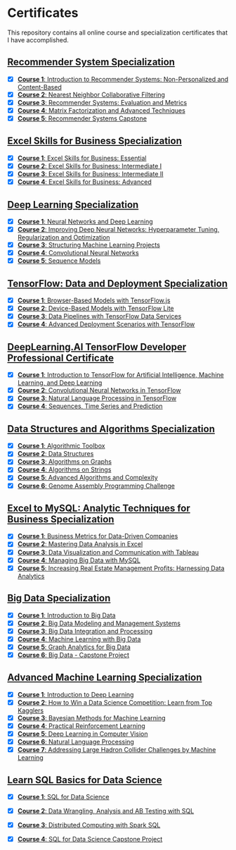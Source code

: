 # Certificates
This repository contains all online course and specialization certificates that I have accomplished.
## [Recommender System Specialization](https://github.com/GoodDee/Certificates/blob/master/Coursera-Recommender_Systems.pdf)
- [x] [**Course 1**: Introduction to Recommender Systems: Non-Personalized and Content-Based](https://github.com/GoodDee/Certificates/blob/master/Coursera-Introduction_to_Recommender_Systems_Non-Personalized_and_Content-Based.pdf)
- [x] [**Course 2**: Nearest Neighbor Collaborative Filtering](https://github.com/GoodDee/Certificates/blob/master/Coursera-Nearest_Neighbor_Collaborative_Filtering.pdf)
- [x] [**Course 3**: Recommender Systems: Evaluation and Metrics](https://github.com/GoodDee/Certificates/blob/master/Coursera-Recommender_Systems_Evaluation_and_Metrics.pdf)
- [x] [**Course 4**: Matrix Factorization and Advanced Techniques](https://github.com/GoodDee/Certificates/blob/master/Coursera-Matrix_Factorization_and_Advanced_Techniques.pdf)
- [x] [**Course 5**: Recommender Systems Capstone](https://github.com/GoodDee/Certificates/blob/master/Coursera-Recommender_Systems_Capstone.pdf)

## [Excel Skills for Business Specialization](https://github.com/GoodDee/Certificates/blob/master/Coursera-Excel_Skills_for_Business_Specialization.pdf)
- [x] [**Course 1**: Excel Skills for Business: Essential](https://github.com/GoodDee/Certificates/blob/master/Coursera-Excel-Skills_for_Business_Essentials.pdf)
- [x] [**Course 2**: Excel Skills for Business: Intermediate I](https://github.com/GoodDee/Certificates/blob/master/Coursera-Excel-Skills_for_Business_Intermediate_I.pdf)
- [x] [**Course 3**: Excel Skills for Business: Intermediate II](https://github.com/GoodDee/Certificates/blob/master/Cousera-Excel-Skills_for_Business_Intermediate_II.pdf)
- [x] [**Course 4**: Excel Skills for Business: Advanced](https://github.com/GoodDee/Certificates/blob/master/Coursera-Excel_Skills_for_Business_Advanced.pdf)

## [Deep Learning Specialization](https://github.com/GoodDee/Certificates/blob/master/Coursera-Deep_Learning.pdf)
- [x] [**Course 1**: Neural Networks and Deep Learning](https://github.com/GoodDee/Certificates/blob/master/Coursera-Neutral_Networks_and_Deep_Learning.pdf)
- [x] [**Course 2**: Improving Deep Neural Networks: Hyperparameter Tuning, Regularization and Optimization](https://github.com/GoodDee/Certificates/blob/master/Coursera-Improving_Deep_Neural_Networks_Hyperparameter_tuning_Regularization_Optimization.pdf)
- [x] [**Course 3**: Structuring Machine Learning Projects](https://github.com/GoodDee/Certificates/blob/master/Coursera-Structuring_Machine_Learning_Projects.pdf)
- [x] [**Course 4**: Convolutional Neural Networks](https://github.com/GoodDee/Certificates/blob/master/Coursera-Convolutional_Neural_Networks.pdf)
- [x] [**Course 5**: Sequence Models](https://github.com/GoodDee/Certificates/blob/master/Coursera-Sequence_Models.pdf)

## [TensorFlow: Data and Deployment Specialization](https://github.com/GoodDee/Certificates/blob/master/Coursera-Tensorflow_Data_and_Deployment.pdf)
- [x] [**Course 1**: Browser-Based Models with TensorFlow.js](https://github.com/GoodDee/Certificates/blob/master/Coursea-Browser_based_Models_with_Tensorflow_js.pdf)
- [x] [**Course 2**: Device-Based Models with TensorFlow Lite](https://github.com/GoodDee/Certificates/blob/master/Coursera-Deviced_based_Models_with_Tensorflow_Lite.pdf)
- [x] [**Course 3**: Data Pipelines with TensorFlow Data Services](https://github.com/GoodDee/Certificates/blob/master/Coursera-Data_Pipelines_with_Tensorflow_Data_Service.pdf)
- [x] [**Course 4**: Advanced Deployment Scenarios with TensorFlow](https://github.com/GoodDee/Certificates/blob/master/Coursera-Advanced_Deployment_Scenarios_with_Tensorflow.pdf)

## [DeepLearning.AI TensorFlow Developer Professional Certificate](https://github.com/GoodDee/Certificates/blob/master/Coursera-DeepLearningAI_TensorFlow_Developer.pdf)
- [x] [**Course 1**: Introduction to TensorFlow for Artificial Intelligence, Machine Learning, and Deep Learning](https://github.com/GoodDee/Certificates/blob/master/Coursera-Introduction_to_Tensorflow_for_AI_ML_DL.pdf)
- [x] [**Course 2**: Convolutional Neural Networks in TensorFlow](https://github.com/GoodDee/Certificates/blob/master/Coursera-Convolutional_Neural_Networks_in_Tensorflow.pdf)
- [x] [**Course 3**: Natural Language Processing in TensorFlow](https://github.com/GoodDee/Certificates/blob/master/Coursera-Natural_Language_Processing_in_Tensorflow.pdf)
- [x] [**Course 4**: Sequences, Time Series and Prediction](https://github.com/GoodDee/Certificates/blob/master/Coursera-Sequences_Time_Series_and_Prediction.pdf)

## [Data Structures and Algorithms Specialization](https://github.com/GoodDee/Certificates/blob/master/Coursera-Data_Structures_and_Algorithms.pdf)
- [x] [**Course 1**: Algorithmic Toolbox](https://github.com/GoodDee/Certificates/blob/master/Coursera-Algorithmic_Toolbox.pdf)
- [x] [**Course 2**: Data Structures](https://github.com/GoodDee/Certificates/blob/master/Coursera-Data_Structures.pdf)
- [x] [**Course 3**: Algorithms on Graphs](https://github.com/GoodDee/Certificates/blob/master/Coursera-Algorithms_on_Graphs.pdf)
- [x] [**Course 4**: Algorithms on Strings](https://github.com/GoodDee/Certificates/blob/master/Coursera-Algorithms_on_Strings.pdf)
- [x] [**Course 5**: Advanced Algorithms and Complexity](https://github.com/GoodDee/Certificates/blob/master/Coursera-Advanced_Algorithms_and_Complexity.pdf)
- [x] [**Course 6**: Genome Assembly Programming Challenge](https://github.com/GoodDee/Certificates/blob/master/Coursera-Genome_Assembly_Programming_Challenge.pdf)

## [Excel to MySQL: Analytic Techniques for Business Specialization](https://github.com/GoodDee/Certificates/blob/master/Coursera-Excel_to_MySQL_Analytic_Techniques_for_Business.pdf)
- [x] [**Course 1**: Business Metrics for Data-Driven Companies](https://github.com/GoodDee/Certificates/blob/master/Coursera-Business_Metrics_for_Data-Driven_Companies.pdf)
- [x] [**Course 2**: Mastering Data Analysis in Excel](https://github.com/GoodDee/Certificates/blob/master/Coursera-Mastering_Data_Analysis_in_Excel.pdf)
- [x] [**Course 3**: Data Visualization and Communication with Tableau](https://github.com/GoodDee/Certificates/blob/master/Coursera-Data_Visualization_and_Communication_with_Tableau.pdf)
- [x] [**Course 4**: Managing Big Data with MySQL](https://github.com/GoodDee/Certificates/blob/master/Coursera-Managing_Big_Data_with_MySQL.pdf)
- [x] [**Course 5**: Increasing Real Estate Management Profits: Harnessing Data Analytics](https://github.com/GoodDee/Certificates/blob/master/Coursera-Increasing_Real_Estate_Management_Profits_Harnessing_Data_Analytics.pdf)

## [Big Data Specialization](https://github.com/GoodDee/Certificates/blob/master/Coursera-Big_Data_Specialization.pdf)
- [x] [**Course 1**: Introduction to Big Data](https://github.com/GoodDee/Certificates/blob/master/Coursera-Introduction_to_Big_Data.pdf)
- [x] [**Course 2**: Big Data Modeling and Management Systems](https://github.com/GoodDee/Certificates/blob/master/Coursera-Big_Data_Modeling_and_Management_Systems.pdf)
- [x] [**Course 3**: Big Data Integration and Processing](https://github.com/GoodDee/Certificates/blob/master/Coursera-Big_Data_Integration_and_Processing.pdf)
- [x] [**Course 4**: Machine Learning with Big Data](https://github.com/GoodDee/Certificates/blob/master/Coursera-Machine_Learning_with_Big_Data.pdf)
- [x] [**Course 5**: Graph Analytics for Big Data](https://github.com/GoodDee/Certificates/blob/master/Coursera-Graph_Analytics_for_Big_Data.pdf)
- [x] [**Course 6**: Big Data - Capstone Project](https://github.com/GoodDee/Certificates/blob/master/Coursera-Big_Data_Capstone_Project.pdf)

## [Advanced Machine Learning Specialization](https://github.com/GoodDee/Certificates/blob/master/Coursera-Advanced_Machine_Learning_Specialization.pdf)
- [x] [**Course 1**: Introduction to Deep Learning](https://github.com/GoodDee/Certificates/blob/master/Coursera-Introduction_to_Deep_Learning.pdf)
- [x] [**Course 2**: How to Win a Data Science Competition: Learn from Top Kagglers](https://github.com/GoodDee/Certificates/blob/master/Coursera-How_to_Win_a_Data_Science_Competition.pdf)
- [x] [**Course 3**: Bayesian Methods for Machine Learning](https://github.com/GoodDee/Certificates/blob/master/Coursera-Bayesian_Methods_for_Machine_Learning.pdf)
- [x] [**Course 4**: Practical Reinforcement Learning](https://github.com/GoodDee/Certificates/blob/master/Coursera-Practical_Reinforcement_Learning.pdf)
- [x] [**Course 5**: Deep Learning in Computer Vision](https://github.com/GoodDee/Certificates/blob/master/Coursera-Deep_Learning_in_Computer_Vision.pdf)
- [x] [**Course 6**: Natural Language Processing](https://github.com/GoodDee/Certificates/blob/master/Coursera-Natural_Language_Processing.pdf)
- [x] [**Course 7**: Addressing Large Hadron Collider Challenges by Machine Learning](https://github.com/GoodDee/Certificates/blob/master/Coursera-Addressing_Large_Hadron_Collider_Challenges.pdf)

## [Learn SQL Basics for Data Science](https://github.com/GoodDee/Certificates/blob/master/Coursera-Learn_SQL_Basics_for_Data_Science.pdf)
- [x] [**Course 1**: SQL for Data Science](https://github.com/GoodDee/Certificates/blob/master/Coursera-SQL_for_Data_Science.pdf)
- [x] [**Course 2**: Data Wrangling, Analysis and AB Testing with SQL](https://github.com/GoodDee/Certificates/blob/master/Coursera-Data_Wrangling_Analysis_AB_Testing_with_SQL.pdf)
- [x] [**Course 3**: Distributed Computing with Spark SQL](https://github.com/GoodDee/Certificates/blob/master/Coursera-Distributed_Computing_with_Spark_SQL.pdf)
- [x] [**Course 4**: SQL for Data Science Capstone Project](https://github.com/GoodDee/Certificates/blob/master/Coursera-SQL_for_Data_Science_Capstone.pdf)

